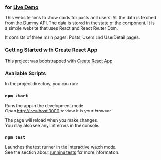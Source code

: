 ### for [Live Demo](https://posts-users.netlify.app/)

This website aims to show cards for posts and users. All the data is fetched from the Dummy API. The data is stored in the state of the component. It is a simple website that uses React and React Router Dom.

It consists of three main pages: Posts, Users and UserDetail pages.

### Getting Started with Create React App

This project was bootstrapped with [Create React App](https://github.com/facebook/create-react-app).

### Available Scripts

In the project directory, you can run:

### `npm start`

Runs the app in the development mode.\
Open [http://localhost:3000](http://localhost:3000) to view it in your browser.

The page will reload when you make changes.\
You may also see any lint errors in the console.

### `npm test`

Launches the test runner in the interactive watch mode.\
See the section about [running tests](https://facebook.github.io/create-react-app/docs/running-tests) for more information.
